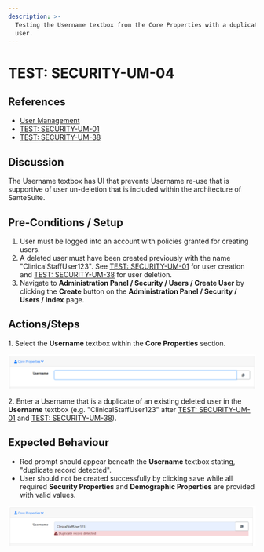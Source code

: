 ```yaml
---
description: >-
  Testing the Username textbox from the Core Properties with a duplicate deleted
  user.
---
```


# TEST: SECURITY-UM-04

## References

* [User Management](broken-reference)
* [TEST: SECURITY-UM-01](test-security-um-01.md)
* [TEST: SECURITY-UM-38](test-security-um-33-1.md)&#x20;

## Discussion

The Username textbox has UI that prevents Username re-use that is supportive of user un-deletion that is included within the architecture of SanteSuite.&#x20;

## Pre-Conditions / Setup

1. User must be logged into an account with policies granted for creating users.
2. A deleted user must have been created previously with the name "ClinicalStaffUser123". See [TEST: SECURITY-UM-01](test-security-um-01.md) for user creation and [TEST: SECURITY-UM-38](test-security-um-33-1.md) for user deletion.
3. Navigate to **Administration Panel / Security / Users / Create User** by clicking the **Create** button on the **Administration Panel / Security / Users / Index** page.

## Actions/Steps

1\. Select the **Username** textbox within the **Core Properties** section.

![](<../../../../../../../../../.gitbook/assets/image (210).png>)

2\. Enter a Username that is a duplicate of an existing deleted user in the **Username** textbox  (e.g. "ClinicalStaffUser123" after [TEST: SECURITY-UM-01](test-security-um-01.md) and [TEST: SECURITY-UM-38](test-security-um-33-1.md)).

## Expected Behaviour

* Red prompt should appear beneath the **Username** textbox stating, "duplicate record detected".
* User should not be created successfully by clicking save while all required **Security Properties** and **Demographic Properties** are provided with valid values.

![](<../../../../../../../../../.gitbook/assets/image (229).png>)
